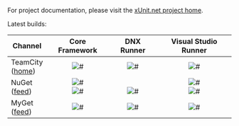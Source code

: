 For project documentation, please visit the [xUnit.net project home](http://xunit.github.io/).

Latest builds:

Channel  | Core Framework | DNX Runner | Visual Studio Runner
-------- | :------------: | :------------: | :------------------:
TeamCity<br>([home](http://teamcity.tier3.com)) | ![#](https://img.shields.io/teamcity/http/teamcity.tier3.com/s/xunit_core.svg) | ![#](https://img.shields.io/teamcity/http/teamcity.tier3.com/s/xunit_dnx.svg) | ![#](https://img.shields.io/teamcity/http/teamcity.tier3.com/s/xunit_visualstudio.svg)
NuGet<br>([feed](https://nuget.org/api/v2/)) | ![#](https://img.shields.io/nuget/v/xunit.svg?style=flat)<br>![#](https://img.shields.io/nuget/vpre/xunit.svg?style=flat) | &nbsp;<br>![#](https://img.shields.io/nuget/vpre/xunit.runner.dnx.svg?style=flat) | ![#](https://img.shields.io/nuget/v/xunit.runner.visualstudio.svg?style=flat)<br>![#](https://img.shields.io/nuget/vpre/xunit.runner.visualstudio.svg?style=flat)
MyGet<br>([feed](https://www.myget.org/F/xunit/)) | ![#](https://img.shields.io/myget/xunit/vpre/xunit.svg?style=flat) | ![#](https://img.shields.io/myget/xunit/vpre/xunit.runner.dnx.svg?style=flat) | ![#](https://img.shields.io/myget/xunit/vpre/xunit.runner.visualstudio.svg?style=flat)
